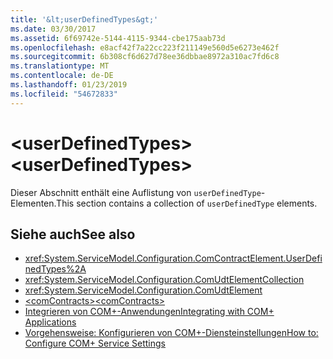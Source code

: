 ```yaml
---
title: '&lt;userDefinedTypes&gt;'
ms.date: 03/30/2017
ms.assetid: 6f69742e-5144-4115-9344-cbe175aab73d
ms.openlocfilehash: e8acf42f7a22cc223f211149e560d5e6273e462f
ms.sourcegitcommit: 6b308cf6d627d78ee36dbbae8972a310ac7fd6c8
ms.translationtype: MT
ms.contentlocale: de-DE
ms.lasthandoff: 01/23/2019
ms.locfileid: "54672833"
---
```

# <a name="ltuserdefinedtypesgt"></a><span data-ttu-id="a1d8c-102">&lt;userDefinedTypes&gt;</span><span class="sxs-lookup"><span data-stu-id="a1d8c-102">&lt;userDefinedTypes&gt;</span></span>
<span data-ttu-id="a1d8c-103">Dieser Abschnitt enthält eine Auflistung von `userDefinedType`-Elementen.</span><span class="sxs-lookup"><span data-stu-id="a1d8c-103">This section contains a collection of `userDefinedType` elements.</span></span>  
  
## <a name="see-also"></a><span data-ttu-id="a1d8c-104">Siehe auch</span><span class="sxs-lookup"><span data-stu-id="a1d8c-104">See also</span></span>
- <xref:System.ServiceModel.Configuration.ComContractElement.UserDefinedTypes%2A>
- <xref:System.ServiceModel.Configuration.ComUdtElementCollection>
- <xref:System.ServiceModel.Configuration.ComUdtElement>
- [<span data-ttu-id="a1d8c-105">\<comContracts></span><span class="sxs-lookup"><span data-stu-id="a1d8c-105">\<comContracts></span></span>](../../../../../docs/framework/configure-apps/file-schema/wcf/comcontracts.md)
- [<span data-ttu-id="a1d8c-106">Integrieren von COM+-Anwendungen</span><span class="sxs-lookup"><span data-stu-id="a1d8c-106">Integrating with COM+ Applications</span></span>](../../../../../docs/framework/wcf/feature-details/integrating-with-com-plus-applications.md)
- [<span data-ttu-id="a1d8c-107">Vorgehensweise: Konfigurieren von COM+-Diensteinstellungen</span><span class="sxs-lookup"><span data-stu-id="a1d8c-107">How to: Configure COM+ Service Settings</span></span>](../../../../../docs/framework/wcf/feature-details/how-to-configure-com-service-settings.md)
